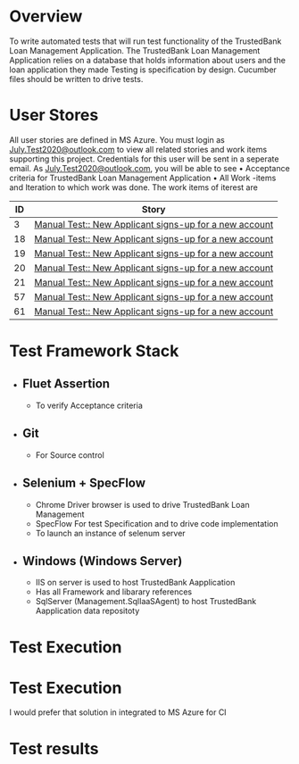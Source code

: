 # Overview
To write automated tests that will run test functionality of the TrustedBank Loan Management Application. 
The TrustedBank Loan Management Application relies on a database that holds information about users and the loan application they made
Testing is specification by design. Cucumber files should be written to drive tests.


# User Stores
All user stories are defined in MS Azure. 
You must login as July.Test2020@outlook.com to view all related stories and work items supporting this project.
Credentials for this user will be sent in a seperate email.
As July.Test2020@outlook.com, you will be able to see
•	Acceptance criteria for TrustedBank Loan Management Application 
•	 All Work -items and Iteration to which work was done.
The work items of iterest are 

| ID             | Story                                                       |
| -------------  | ----------------------------------------------------------- |
| 3              | [Manual Test:: New Applicant signs-up for a new account](https://dev.azure.com/GeeInUs/TrustedBankTests/_workitems/edit/3/?triage=true) |
| 18             | [Manual Test:: New Applicant signs-up for a new account](https://dev.azure.com/GeeInUs/TrustedBankTests/_workitems/edit/18/?triage=true) |
| 19             | [Manual Test:: New Applicant signs-up for a new account](https://dev.azure.com/GeeInUs/TrustedBankTests/_workitems/edit/19/?triage=true) |
| 20             | [Manual Test:: New Applicant signs-up for a new account](https://dev.azure.com/GeeInUs/TrustedBankTests/_workitems/edit/20/?triage=true) |
| 21             | [Manual Test:: New Applicant signs-up for a new account](https://dev.azure.com/GeeInUs/TrustedBankTests/_workitems/edit/21/?triage=true) |
| 57             | [Manual Test:: New Applicant signs-up for a new account](https://dev.azure.com/GeeInUs/TrustedBankTests/_workitems/edit/57/?triage=true) |
| 61             | [Manual Test:: New Applicant signs-up for a new account](https://dev.azure.com/GeeInUs/TrustedBankTests/_workitems/edit/61/?triage=true) |



# Test Framework Stack
  - ## Fluet Assertion 
    * To verify Acceptance criteria
  - ## Git 
    * For Source control 
  - ## Selenium +  SpecFlow
    * Chrome Driver browser is used to drive TrustedBank Loan Management 
    * SpecFlow For test Specification and to drive code implementation 
    * To launch an instance of selenum server
  - ## Windows (Windows Server) 
    * IIS on server is used to host TrustedBank Aapplication
    * Has all Framework and libarary references
    * SqlServer (Management.SqlIaaSAgent) to host TrustedBank Aapplication data repositoty
    
# Test Execution

# Test Execution
I would prefer that solution in integrated to MS Azure for CI


# Test results 









 
